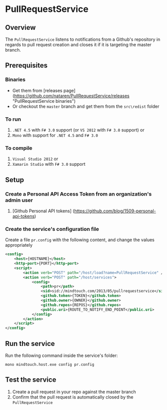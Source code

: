 PullRequestService
==================

## Overview

The `PullRequestService` listens to notifications from a Github's repository in regards to pull request
creation and closes it if it is targeting the master branch.

## Prerequisites
### Binaries
* Get them from [releases page] (https://github.com/nataren/PullRequestService/releases "PullRequestService binaries") 
* Or checkout the `master` branch and get them from the `src\redist` folder

### To run
1. `.NET 4.5` with `F# 3.0` support (or `VS 2012` with `F# 3.0` support)  or
2. `Mono` with support for `.NET 4.5` and `F# 3.0`

### To compile
1. `Visual Studio 2012` or
2. `Xamarin Studio` with `F# 3.0` support

## Setup

### Create a Personal API Access Token from an organization's admin user
1. [Github Personal API tokens] (https://github.com/blog/1509-personal-api-tokens)

### Create the service's configuration file
Create a file `pr.config` with the following content, and change the values appropriately

```XML
<config>
	<host>{HOSTNAME}</host>
	<http-port>{PORT}</http-port>
	<script>
		<action verb="POST" path="/host/load?name=PullRequestService" />
		<action verb="POST" path="/host/services">
			<config>
				<path>pr</path>
				<sid>sid://mindtouch.com/2013/05/pullrequestservice</sid>
				<github.token>{TOKEN}</github.token>
				<github.owner>{OWNER}</github.owner>
				<github.repos>{REPOS}</github.repos>
				<public.uri>{ROUTE_TO_NOTIFY_END_POINT</public.uri>
			</config>
		</action>
	</script>
</config>
```

## Run the service
Run the following command inside the service's folder:
```SH
mono mindtouch.host.exe config pr.config
```

## Test the service
1. Create a pull request in your repo against the master branch
2. Confirm that the pull request is automatically closed by the `PullRequestService`

